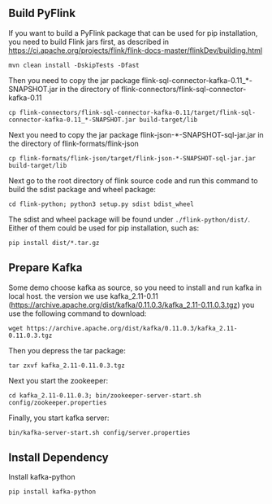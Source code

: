 ## Build PyFlink

If you want to build a PyFlink package that can be used for pip installation, you need to build Flink jars first, as described in https://ci.apache.org/projects/flink/flink-docs-master/flinkDev/building.html

```shell
mvn clean install -DskipTests -Dfast
```

Then you need to copy the jar package flink-sql-connector-kafka-0.11_*-SNAPSHOT.jar in the directory of flink-connectors/flink-sql-connector-kafka-0.11

```shell
cp flink-connectors/flink-sql-connector-kafka-0.11/target/flink-sql-connector-kafka-0.11_*-SNAPSHOT.jar build-target/lib
```

Next you need to copy the jar package flink-json-*-SNAPSHOT-sql-jar.jar in the directory of flink-formats/flink-json

```shell
cp flink-formats/flink-json/target/flink-json-*-SNAPSHOT-sql-jar.jar build-target/lib
```

Next go to the root directory of flink source code and run this command to build the sdist package and wheel package:

```shell
cd flink-python; python3 setup.py sdist bdist_wheel
```

The sdist and wheel package will be found under `./flink-python/dist/`. Either of them could be used for pip installation, such as:

```shell
pip install dist/*.tar.gz
```

## Prepare Kafka
Some demo choose kafka as source, so you need to install and run kafka in local host. the version we use kafka_2.11-0.11 (https://archive.apache.org/dist/kafka/0.11.0.3/kafka_2.11-0.11.0.3.tgz)
you use the following command to download:

```shell
wget https://archive.apache.org/dist/kafka/0.11.0.3/kafka_2.11-0.11.0.3.tgz
```

Then you depress the tar package:

```shell
tar zxvf kafka_2.11-0.11.0.3.tgz
```
Next you start the zookeeper:

```shell
cd kafka_2.11-0.11.0.3; bin/zookeeper-server-start.sh config/zookeeper.properties
```

Finally, you start kafka server:

```shell
bin/kafka-server-start.sh config/server.properties
```


## Install Dependency
Install kafka-python

```shell
pip install kafka-python
```